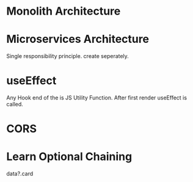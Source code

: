 # Monolith Architecture

# Microservices Architecture
Single responsibility principle.
create seperately.


# useEffect
Any Hook end of the is JS Utility Function.
After first render useEffect is called.

# CORS 

# Learn Optional Chaining
data?.card